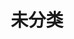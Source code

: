 ---
title: 未分类
description:
image:

# Badge style
# style:
#     background: "#008B8B"
#     color: "#fff"
---